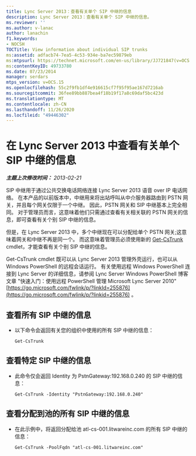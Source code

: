 ```yaml
---
title: Lync Server 2013：查看有关单个 SIP 中继的信息
description: Lync Server 2013：查看有关单个 SIP 中继的信息。
ms.reviewer: ''
ms.author: v-lanac
author: lanachin
f1.keywords:
- NOCSH
TOCTitle: View information about individual SIP trunks
ms:assetid: adfacb74-7ea5-4c53-934e-ba7ec59879eb
ms:mtpsurl: https://technet.microsoft.com/en-us/library/JJ721847(v=OCS.15)
ms:contentKeyID: 49733780
ms.date: 07/23/2014
manager: serdars
mtps_version: v=OCS.15
ms.openlocfilehash: 55c2f9fb1df4e916615cf7f95f95ae167d7216ab
ms.sourcegitcommit: 36fee89bb887bea4f18b19f17a8c69daf5bc423d
ms.translationtype: MT
ms.contentlocale: zh-CN
ms.lasthandoff: 11/26/2020
ms.locfileid: "49446302"
---
```

# <a name="view-information-about-individual-sip-trunks-in-lync-server-2013"></a>在 Lync Server 2013 中查看有关单个 SIP 中继的信息

<div data-xmlns="http://www.w3.org/1999/xhtml">

<div class="topic" data-xmlns="http://www.w3.org/1999/xhtml" data-msxsl="urn:schemas-microsoft-com:xslt" data-cs="https://msdn.microsoft.com/">

<div data-asp="https://msdn2.microsoft.com/asp">



</div>

<div id="mainSection">

<div id="mainBody">

<span> </span>

_**主题上次修改时间：** 2013-02-21_

SIP 中继用于通过公共交换电话网络连接 Lync Server 2013 语音 over IP 电话网络。 在本产品的以前版本中，中继用来将出站呼叫从中介服务器路由到 PSTN 网关，并且每个网关仅限于一个中继。 因此，PSTN 网关和 SIP 中继基本上完全相同。 对于管理员而言，这意味着他们只需通过查看有关相关联的 PSTN 网关的信息，即可查看有关个别 SIP 中继的信息。

但是，在 Lync Server 2013 中，多个中继现在可以分配给单个 PSTN 网关;这意味着网关和中继不再是同一个。 而这意味着管理员必须使用新的 [Get-CsTrunk](https://docs.microsoft.com/powershell/module/skype/Get-CsTrunk) cmdlet，才能查看有关个别 SIP 中继的信息。

Get-CsTrunk cmdlet 既可以从 Lync Server 2013 管理外壳运行，也可以从 Windows PowerShell 的远程会话运行。 有关使用远程 Windows PowerShell 连接到 Lync Server 的详细信息，请参阅 Lync Server Windows PowerShell 博客文章 "快速入门：使用远程 PowerShell 管理 Microsoft Lync Server 2010" [https://go.microsoft.com/fwlink/p/?linkId=255876](https://go.microsoft.com/fwlink/p/?linkid=255876) 。

<div>

## <a name="to-view-information-for-all-your-sip-trunks"></a>查看所有 SIP 中继的信息

  - 以下命令会返回有关您的组织中使用的所有 SIP 中继的信息：
    
        Get-CsTrunk

</div>

<div>

## <a name="to-view-information-for-a-specific-sip-trunk"></a>查看特定 SIP 中继的信息

  - 此命令仅会返回 Identity 为 PstnGateway:192.168.0.240 的 SIP 中继的信息：
    
        Get-CsTrunk -Identity "PstnGateway:192.168.0.240"

</div>

<div>

## <a name="viewing-information-for-all-the-sip-trunks-assigned-to-a-pool"></a>查看分配到池的所有 SIP 中继的信息

  - 在此示例中，将返回分配给池 atl-cs-001.litwareinc.com 的所有 SIP 中继的信息：
    
        Get-CsTrunk -PoolFqdn "atl-cs-001.litwareinc.com"

</div>

</div>

<span> </span>

</div>

</div>

</div>

